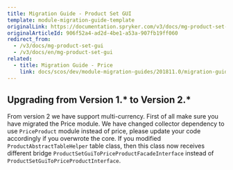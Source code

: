 ```yaml
---
title: Migration Guide - Product Set GUI
template: module-migration-guide-template
originalLink: https://documentation.spryker.com/v3/docs/mg-product-set-gui
originalArticleId: 906f52a4-ad2d-4be1-a53a-907fb19ff060
redirect_from:
  - /v3/docs/mg-product-set-gui
  - /v3/docs/en/mg-product-set-gui
related:
  - title: Migration Guide - Price
    link: docs/scos/dev/module-migration-guides/201811.0/migration-guide-price.html
---
```


## Upgrading from Version 1.* to Version 2.*

From version 2 we have support multi-currency. First of all make sure you have migrated the Price module. We have changed collector dependency to use `PriceProduct` module instead of price, please update your code accordingly if you overwrote the core. If you modified `ProductAbstractTableHelper` table class, then this class now receives different bridge `ProductSetGuiToPriceProductFacadeInterface` instead of `ProductSetGuiToPriceProductInterface`.

<!-- Last review date: Nov 23, 2017 by Aurimas Ličkus -->
